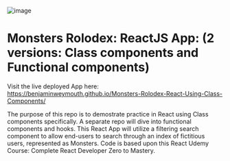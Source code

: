 ![image](https://user-images.githubusercontent.com/47256041/181611519-7c005253-b1ab-419c-9fa0-8b8a3e14f941.png)

# Monsters Rolodex: ReactJS App: (2 versions: Class components and Functional components) 

Visit the live deployed App here: https://benjaminweymouth.github.io/Monsters-Rolodex-React-Using-Class-Components/

The purpose of this repo is to demostrate practice in React using Class components specifically. A separate repo will dive into functional components and hooks. This React App will utilize a filtering search component to allow end-users to search through an index of fictitious users, represented as Monsters. Code is based upon this React Udemy Course: Complete React Developer Zero to Mastery. 
